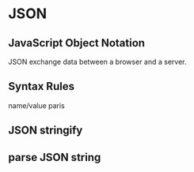 # JSON

## JavaScript Object Notation

<p>JSON exchange data between a browser and a server.</p>

## Syntax Rules

<p>name/value paris</p>

## JSON stringify

## parse JSON string
